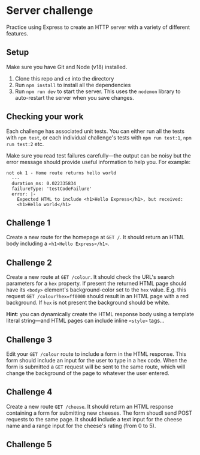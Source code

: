 # Server challenge

Practice using Express to create an HTTP server with a variety of different features.

## Setup

Make sure you have Git and Node (v18) installed.

1. Clone this repo and `cd` into the directory
1. Run `npm install` to install all the dependencies
1. Run `npm run dev` to start the server.
   This uses the `nodemon` library to auto-restart the server when you save changes.

## Checking your work

Each challenge has associated unit tests. You can either run all the tests with `npm test`, or each individual challenge's tests with `npm run test:1`, `npm run test:2` etc.

Make sure you read test failures carefully—the output can be noisy but the error message should provide useful information to help you. For example:

```
not ok 1 - Home route returns hello world
  ---
  duration_ms: 0.022335834
  failureType: 'testCodeFailure'
  error: |-
    Expected HTML to include <h1>Hello Express</h1>, but received:
    <h1>Hello world</h1>
```

## Challenge 1

Create a new route for the homepage at `GET /`. It should return an HTML body including a `<h1>Hello Express</h1>`.

## Challenge 2

Create a new route at `GET /colour`. It should check the URL's search parameters for a `hex` property. If present the returned HTML page should have its `<body>` element's background-color set to the `hex` value. E.g. this request `GET /colour?hex=ff0000` should result in an HTML page with a red background. If `hex` is not present the background should be white.

**Hint**: you can dynamically create the HTML response body using a template literal string—and HTML pages can include inline `<style>` tags...

## Challenge 3

Edit your `GET /colour` route to include a form in the HTML response. This form should include an input for the user to type in a hex code. When the form is submitted a `GET` request will be sent to the same route, which will change the background of the page to whatever the user entered.

## Challenge 4

Create a new route `GET /cheese`. It should return an HTML response containing a form for submitting new cheeses. The form shoudl send POST requests to the same page. It should include a text input for the cheese name and a range input for the cheese's rating (from 0 to 5).

## Challenge 5

